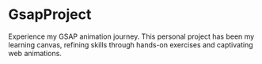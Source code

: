 # GsapProject
Experience my GSAP animation journey. This personal project has been my learning canvas, refining skills through hands-on exercises and captivating web animations.
